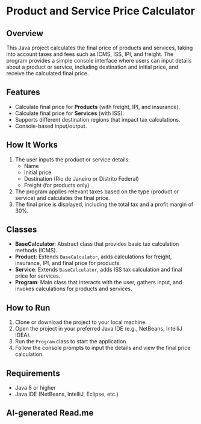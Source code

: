 # Product and Service Price Calculator

## Overview
This Java project calculates the final price of products and services, taking into account taxes and fees such as ICMS, ISS, IPI, and freight. The program provides a simple console interface where users can input details about a product or service, including destination and initial price, and receive the calculated final price.

## Features
- Calculate final price for **Products** (with freight, IPI, and insurance).
- Calculate final price for **Services** (with ISS).
- Supports different destination regions that impact tax calculations.
- Console-based input/output.

## How It Works
1. The user inputs the product or service details:
   - Name
   - Initial price
   - Destination (Rio de Janeiro or Distrito Federal)
   - Freight (for products only)
2. The program applies relevant taxes based on the type (product or service) and calculates the final price.
3. The final price is displayed, including the total tax and a profit margin of 30%.

## Classes
- **BaseCalculator**: Abstract class that provides basic tax calculation methods (ICMS).
- **Product**: Extends `BaseCalculator`, adds calculations for freight, insurance, IPI, and final price for products.
- **Service**: Extends `BaseCalculator`, adds ISS tax calculation and final price for services.
- **Program**: Main class that interacts with the user, gathers input, and invokes calculations for products and services.

## How to Run
1. Clone or download the project to your local machine.
2. Open the project in your preferred Java IDE (e.g., NetBeans, IntelliJ IDEA).
3. Run the `Program` class to start the application.
4. Follow the console prompts to input the details and view the final price calculation.


## Requirements
- Java 8 or higher
- Java IDE (NetBeans, IntelliJ, Eclipse, etc.)


## AI-generated Read.me
